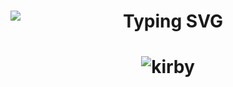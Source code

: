 <h1 align="center">
<img src="https://readme-typing-svg.herokuapp.com?font=Courier+New&weight=500&size=35&pause=1000&color=FFFFFF&random=false&width=500&height=70&lines=print(Saludo);Holaa%2C+Soy+David;Hi%2C+I'm+David" alt="Typing SVG" style="display:block; margin:auto;" />
</h1>

<!--
**Tossy06/Tossy06** is a ✨ _special_ ✨ repository because its `README.md` (this file) appears on your GitHub profile.

Here are some ideas to get you started:

- 🔭 I’m currently working on ...
- 🌱 I’m currently learning ...
- 👯 I’m looking to collaborate on ...
- 🤔 I’m looking for help with ...
- 💬 Ask me about ...
- 📫 How to reach me: ...
- 😄 Pronouns: ...
- ⚡ Fun fact: ...
-->

<h1 align="center" >
  <img src="https://github.com/Tossy06/Tossy06/assets/167591175/18533877-2cfe-4a90-8b5e-35a2340be366" alt="kirby" margin = "20px">
</h1>





